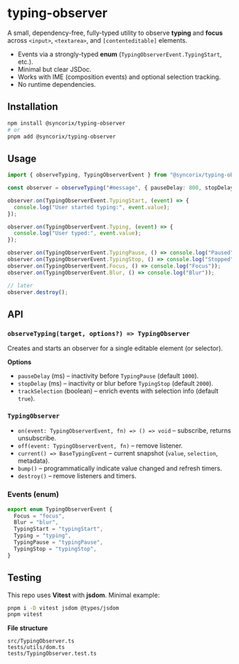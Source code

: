 # typing-observer

A small, dependency-free, fully-typed utility to observe **typing** and **focus** across `<input>`, `<textarea>`, and `[contenteditable]` elements.

- Events via a strongly-typed **enum** (`TypingObserverEvent.TypingStart`, etc.).
- Minimal but clear JSDoc.
- Works with IME (composition events) and optional selection tracking.
- No runtime dependencies.

## Installation

```bash
npm install @syncorix/typing-observer
# or
pnpm add @syncorix/typing-observer
```

## Usage

```ts
import { observeTyping, TypingObserverEvent } from "@syncorix/typing-observer";

const observer = observeTyping("#message", { pauseDelay: 800, stopDelay: 2000 });

observer.on(TypingObserverEvent.TypingStart, (event) => {
  console.log("User started typing:", event.value);
});

observer.on(TypingObserverEvent.Typing, (event) => {
  console.log("User typed:", event.value);
});

observer.on(TypingObserverEvent.TypingPause, () => console.log("Paused"));
observer.on(TypingObserverEvent.TypingStop, () => console.log("Stopped"));
observer.on(TypingObserverEvent.Focus, () => console.log("Focus"));
observer.on(TypingObserverEvent.Blur, () => console.log("Blur"));

// later
observer.destroy();
```

## API

### `observeTyping(target, options?) => TypingObserver`
Creates and starts an observer for a single editable element (or selector).

**Options**
- `pauseDelay` (ms) – inactivity before `TypingPause` (default `1000`).
- `stopDelay` (ms) – inactivity or blur before `TypingStop` (default `2000`).
- `trackSelection` (boolean) – enrich events with selection info (default `true`).

### `TypingObserver`
- `on(event: TypingObserverEvent, fn) => () => void` – subscribe, returns unsubscribe.
- `off(event: TypingObserverEvent, fn)` – remove listener.
- `current() => BaseTypingEvent` – current snapshot (`value`, `selection`, metadata).
- `bump()` – programmatically indicate value changed and refresh timers.
- `destroy()` – remove listeners and timers.

### Events (enum)
```ts
export enum TypingObserverEvent {
  Focus = "focus",
  Blur = "blur",
  TypingStart = "typingStart",
  Typing = "typing",
  TypingPause = "typingPause",
  TypingStop = "typingStop",
}
```

## Testing

This repo uses **Vitest** with **jsdom**. Minimal example:

```bash
pnpm i -D vitest jsdom @types/jsdom
pnpm vitest
```

**File structure**
```
src/TypingObserver.ts
tests/utils/dom.ts
tests/TypingObserver.test.ts
```
